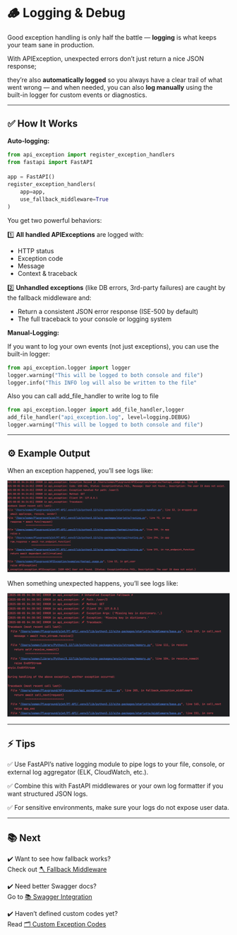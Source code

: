 # 🪵 Logging & Debug

Good exception handling is only half the battle — **logging** is what keeps your team sane in production.

With APIException, unexpected errors don’t just return a nice JSON response;

they’re also **automatically logged** so you always have a clear trail of what went wrong — and when needed, you can also **log manually** using the built-in logger for custom events or diagnostics.

---

## ✅ How It Works

**Auto-logging:**
```python
from api_exception import register_exception_handlers
from fastapi import FastAPI

app = FastAPI()
register_exception_handlers(
    app=app,
    use_fallback_middleware=True
)
```
You get two powerful behaviors:

1️⃣ **All handled APIExceptions** are logged with:
- HTTP status
- Exception code
- Message
- Context & traceback

2️⃣ **Unhandled exceptions** (like DB errors, 3rd-party failures) are caught by the fallback middleware and:
- Return a consistent JSON error response (ISE-500 by default)
- The full traceback to your console or logging system


**Manual-Logging:**


If you want to log your own events (not just exceptions), you can use the built-in logger:

```python
from api_exception.logger import logger
logger.warning("This will be logged to both console and file")
logger.info("This INFO log will also be written to the file"
```
Also you can call add_file_handler to write log to file
```python
from api_exception.logger import add_file_handler,logger
add_file_handler("api_exception.log", level=logging.DEBUG)
logger.warning("This will be logged to both console and file")
```
---

## ⚙️ Example Output

When an exception happened, you’ll see logs like:

![Log-Format](exception_1.png)

When something unexpected happens, you’ll see logs like:

![Log-Unhandled-Format](exception_2.png)

---

## ⚡ Tips

✅ Use FastAPI’s native logging module to pipe logs to your file, console, or external log aggregator (ELK, CloudWatch, etc.).

✅ Combine this with FastAPI middlewares or your own log formatter if you want structured JSON logs.

✅ For sensitive environments, make sure your logs do not expose user data.

---

## 📚 Next

✔️ Want to see how fallback works?  
Check out [🪓 Fallback Middleware](../usage/fallback.md)

✔️ Need better Swagger docs?  
Go to [📚 Swagger Integration](swagger.md)

✔️ Haven’t defined custom codes yet?  
Read [🗂️ Custom Exception Codes](../usage/custom_codes.md)

